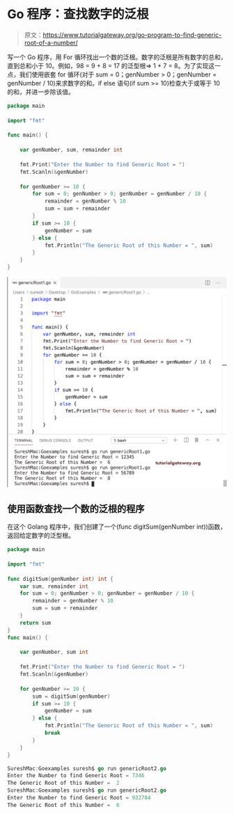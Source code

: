 # Go 程序：查找数字的泛根

> 原文：<https://www.tutorialgateway.org/go-program-to-find-generic-root-of-a-number/>

写一个 Go 程序，用 For 循环找出一个数的泛根。数字的泛根是所有数字的总和，直到总和小于 10。例如，98 = 9 + 8 = 17 的泛型根=> 1 + 7 = 8。为了实现这一点，我们使用嵌套 for 循环(对于 sum = 0；genNumber > 0；genNumber = genNumber / 10)来求数字的和。if else 语句(if sum >= 10)检查大于或等于 10 的和，并进一步除该值。

```go
package main

import "fmt"

func main() {

    var genNumber, sum, remainder int

    fmt.Print("Enter the Number to find Generic Root = ")
    fmt.Scanln(&genNumber)

    for genNumber >= 10 {
        for sum = 0; genNumber > 0; genNumber = genNumber / 10 {
            remainder = genNumber % 10
            sum = sum + remainder
        }
        if sum >= 10 {
            genNumber = sum
        } else {
            fmt.Println("The Generic Root of this Number = ", sum)
        }
    }
}
```

![Go Program to find Generic Root of a Number 1](img/2a88ff20b136c2a0c2d61475eb2e42d1.png)

## 使用函数查找一个数的泛根的程序

在这个 Golang 程序中，我们创建了一个(func digitSum(genNumber int))函数，返回给定数字的泛型根。

```go
package main

import "fmt"

func digitSum(genNumber int) int {
    var sum, remainder int
    for sum = 0; genNumber > 0; genNumber = genNumber / 10 {
        remainder = genNumber % 10
        sum = sum + remainder
    }
    return sum
}
func main() {

    var genNumber, sum int

    fmt.Print("Enter the Number to find Generic Root = ")
    fmt.Scanln(&genNumber)

    for genNumber >= 10 {
        sum = digitSum(genNumber)
        if sum >= 10 {
            genNumber = sum
        } else {
            fmt.Println("The Generic Root of this Number = ", sum)
            break
        }
    }
}
```

```go
SureshMac:Goexamples suresh$ go run genericRoot2.go
Enter the Number to find Generic Root = 7346
The Generic Root of this Number =  2
SureshMac:Goexamples suresh$ go run genericRoot2.go
Enter the Number to find Generic Root = 932784
The Generic Root of this Number =  6
```